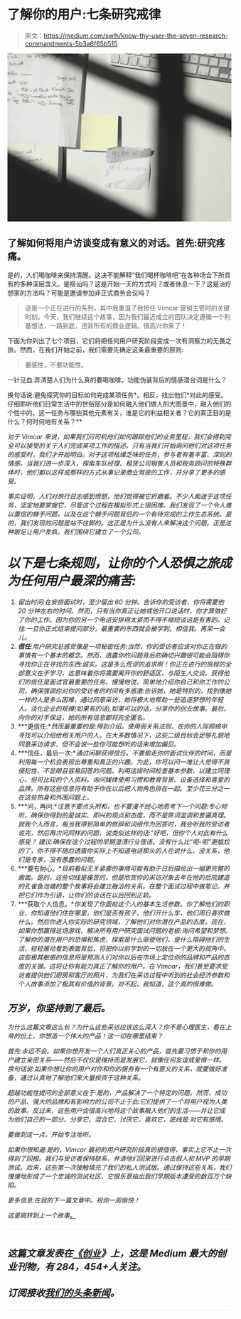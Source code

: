 # 了解你的用户:七条研究戒律

> 原文：<https://medium.com/swlh/know-thy-user-the-seven-research-commandments-5b3a6f65b515>

![](img/c64297bd72f1244391c1a42959c0def3.png)

## 了解如何将用户访谈变成有意义的对话。首先:研究疼痛。

是的，人们喝咖啡来保持清醒。这决不能解释“我们喝杯咖啡吧”在各种场合下所具有的多种深层含义。是搭讪吗？这是开始一天的方式吗？或者休息一下？这是治疗想家的方法吗？可能是邀请参加非正式商务会议吗？

> 这是一个正在进行的系列，其中我重温了我担任 Vimcar 营销主管时的关键时刻。今天，我们继续这个故事，因为我们最近成立的团队决定遵循一个利基想法，一路到底，违背所有的商业逻辑。很高兴你来了！

下面为你列出了七个项目，它们将把任何用户研究阶段变成一次有洞察力的无畏之旅。然而，在我们开始之前，我们需要先确定这条最重要的原则:

> 要感性，不要功能性。

一针见血:弄清楚人们为什么真的要喝咖啡。功能伪装背后的情感潜台词是什么？

换句话说:避免探究你的目标如何完成某项任务*。相反，找出他们*对此的感受。仔细聆听他们日常生活中的世俗部分是如何融入他们做人的大图景中，融入他们的个性中的。这一任务与哪些其他元素有关，谁是它的利益相关者？它的真正目的是什么？何时何地有关系？**

*对于 Vimcar 来说，如果我们问司机他们如何跟踪他们的业务里程，我们会得到完全可以接受的关于人们完成某项工作的描述。只有当我们开始询问他们对这项任务的感受时，我们才开始明白。对于这项枯燥乏味的任务，参与者有着丰富、深刻的情感。当我们进一步深入，探索车队经理、租赁公司销售人员和税务顾问的特殊群体时，他们都以这样或那样的方式从事记录商业驾驶的工作，并分享了更多的感受。*

*事实证明，人们对旅行日志感到愤怒，他们觉得被它折磨着。不少人痴迷于这项任务，坚定地要掌握它，尽管这个过程在模拟形式上很困难。我们发现了一个令人难以置信的棘手问题，以及在这个棘手问题背后的一个有待完成的工作生态系统。是的，我们发现的问题是站不住脚的。这正是为什么没有人来解决这个问题。正是这种跛足让用户发疯。我们围绕它建立了一个公司。*

# *以下是七条规则，让你的个人恐惧之旅成为任何用户最深的痛苦:*

1.  *留出时间:在安排面试时，至少留出 60 分钟。告诉你的受访者，你将需要他 20 分钟左右的时间。然而，只有当你真正让她或他开口说话时，你才算做好了你的工作。因为你的另一个电话安排得太紧而不得不缩短谈话是有害的。记住:一旦你正式结束提问部分，最重要的东西就会被学到。相信我。再呆一会儿。*
2.  ***信任**:用户研究总感觉像是一项秘密任务:当然，你的受访者应该对你正在做的事情有一个基本的概念。然而，透露你的问题背后的确切兴趣很可能会阻碍你寻找你正在寻找的东西:诚实。这是多么荒谬的追求啊！你正在进行的旅程的全部意义在于学习，这意味着你将需要离开你的舒适区，与陌生人交谈。获得他们的信任是面试官最重要的任务。慢慢地说，简单地介绍你自己和你工作的公司，确保强调你对你的受访者的时间有多感激:告诉她，她是特别的，找到像她一样的人是多么困难，通过同意采访，她将极大地帮助一些追逐梦想的年轻人。淡化企业的规模(如果有的话),如果可以的话，分享你的创业故事。最后，向你的对手保证，她的所有信息都将完全匿名。*
3.  ***更信任:**然而最重要的是:得到介绍。使用弱关系法则，在你的人际网络中寻找可以介绍给相关用户的人。在大多数情况下，这些二级目标会足够礼貌地同意采访请求，但不会说一些你可能想听的话来增加偏见。*
4.  ***信任，最后一次:**通过闲聊获得信任。不要偷走你的面试伙伴的时间，而是利用每一个机会表现出尊重和真正的兴趣。为此，你可以问一堆让人觉得不具侵犯性、不显眼且容易回答的问题。利用这段时间检查基本参数，以建立同理心，但可比较的个人资料。询问媒体使用习惯和教育背景、设备选择和喜爱的品牌。所有这些信息将有助于你在以后把人物角色拼在一起。至少花三分之一在这些热身和外围问题上。*
5.  ***问，再问:**注意不要点头附和，也不要漫不经心地思考下一个问题:专心倾听，确保你得到的是诚实、即兴的观点和态度，而不是陈词滥调和普遍真理。就我个人而言，每当我得到简单的修辞和词组作为回答时，我会听我的受访者说完，然后再次问同样的问题，说类似这样的话:“好吧，但你个人对此有什么感受？
    建议:确保在这个过程的早期澄清行业俚语。没有什么比“呃-呃”更尴尬的了，你不得不随后透露你实际上不知道电话那头的人在说什么。没关系，他们是专家，没有愚蠢的问题。*
6.  ***要有耐心。**目前看似无关紧要的事情可能有助于日后描绘出一幅更完整的画面。是的，这些切线是痛苦的，但是欣赏你的采访对象去年在他的后院建造的孔雀鱼池塘的整个故事将会建立融洽的关系。在整个面试过程中做笔记，并把它们作为引语，让你们的谈话在以后回到正轨。*
7.  ***获取个人信息。**你发现了你面前这个人的基本生活参数。你了解他们的职业，你知道他们住在哪里，他们是否有孩子，他们开什么车，他们周日喜欢做什么。然后你进入你实际的研究领域，了解他们对你潜在产品的态度。现在，如果你想赢得这场游戏，解决所有用户研究面试问题的老板:询问希望和梦想。了解你的潜在用户的恐惧和焦虑，探索是什么驱使他们，是什么阻碍他们的生活，轻轻推动看到表面背后，将把你以前学到的一切放在一个更大的视角中。这些极其敏感的信息将是预测人们对你以后在市场上定位你的品牌和产品的态度的关键。这将让你有能力真正了解你的用户。在 Vimcar，我们甚至要求受访者提供他们厨房和客厅的照片，为我们在采访过程中听到的社会经济参数和个人故事添加了极其有价值的背景。对不起，我知道，这个真的很难做。*

## *万岁，你坚持到了最后。*

*为什么这篇文章这么长？为什么这些采访应该这么深入？你不是心理医生，看在上帝的份上，你想造一个伟大的产品！这一切在哪里结束？*

*首先:永远不会。如果你想开发一个人们真正关心的产品，首先要习惯于和你的用户建立亲密关系——然后不仅仅是维持而是发展它，就像任何友谊或爱情一样。换句话说:如果你想让你的用户对你和你的服务有一个有意义的关系，就要做好准备，通过认真地了解他们来大量投资于这种关系。*

*超越功能性提问的全部意义在于:是的，产品解决了一个特定的问题。然而，成功的产品、强大的品牌和有影响力的公司不止于此:它们提供了一个将用户视为人类的故事。反过来，这些用户会很高兴地将这个故事融入他们的生活——并让它成为他们自己的一部分，分享它，混合它，讨厌它，喜欢它，底线是:对它有感情。*

*要做到这一点，开始专注地听。*

*如果你想知道:是的，Vimcar 最初的用户研究阶段真的很值得，事实上它不止一次得到了回报。我们与受访者保持联系，并请他们回来进行点击假人和 MVP 的早期测试。后来，这些第一次接触填充了我们的私人测试版。通过保持这些关系，我们慢慢地形成了一个忠诚的测试社区，它很乐意指出我们早期版本遭受的数百万个缺陷。*

*更多信息:在我的下一篇文章中。祝你一周愉快！*

*这里跳转到上一个故事[。](/@malte.windwehr/pick-your-fights-how-we-made-a-market-from-scratch-66e4ce9cbaef)*

*![](img/731acf26f5d44fdc58d99a6388fe935d.png)*

## *这篇文章发表在[《创业](https://medium.com/swlh)》上，这是 Medium 最大的创业刊物，有 284，454+人关注。*

## *订阅接收[我们的头条新闻](http://growthsupply.com/the-startup-newsletter/)。*

*![](img/731acf26f5d44fdc58d99a6388fe935d.png)*